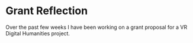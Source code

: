 # Grant Reflection

Over the past few weeks I have been working on a grant proposal for a VR Digital Humanities project.
